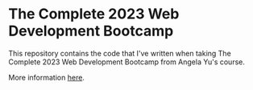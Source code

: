 # The Complete 2023 Web Development Bootcamp


This repository contains the code that I've written when taking The Complete 2023 Web Development Bootcamp from Angela Yu's course.

More information [here](https://www.udemy.com/course/the-complete-web-development-bootcamp).

